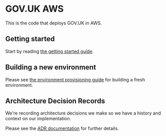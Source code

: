 # GOV.UK AWS

This is the code that deploys GOV.UK in AWS.

## Getting started

Start by reading [the getting started guide](doc/guides/getting-started.md).

## Building a new environment

Please see [the environment provisioning guide](doc/guides/environment-provisioning.md) for building a fresh environment.

## Architecture Decision Records

We're recording architecture decisions we make so we have a history and context on our implementation.

Please see the [ADR documentation](doc/architecture/README.md) for further details.
